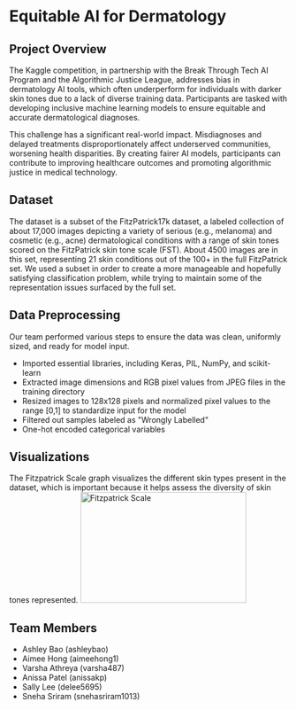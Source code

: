 # Equitable AI for Dermatology

## Project Overview
The Kaggle competition, in partnership with the Break Through Tech AI Program and the Algorithmic Justice League, addresses bias in dermatology AI tools, which often underperform for individuals with darker skin tones due to a lack of diverse training data. Participants are tasked with developing inclusive machine learning models to ensure equitable and accurate dermatological diagnoses.

This challenge has a significant real-world impact. Misdiagnoses and delayed treatments disproportionately affect underserved communities, worsening health disparities. By creating fairer AI models, participants can contribute to improving healthcare outcomes and promoting algorithmic justice in medical technology.

## Dataset
The dataset is a subset of the FitzPatrick17k dataset, a labeled collection of about 17,000 images depicting a variety of serious (e.g., melanoma) and cosmetic (e.g., acne) dermatological conditions with a range of skin tones scored on the FitzPatrick skin tone scale (FST). About 4500 images are in this set, representing 21 skin conditions out of the 100+ in the full FitzPatrick set. We used a subset in order to create a more manageable and hopefully satisfying classification problem, while trying to maintain some of the representation issues surfaced by the full set.

## Data Preprocessing
Our team performed various steps to ensure the data was clean, uniformly sized, and ready for model input.
- Imported essential libraries, including Keras, PIL, NumPy, and scikit-learn
- Extracted image dimensions and RGB pixel values from JPEG files in the training directory
- Resized images to 128x128 pixels and normalized pixel values to the range [0,1] to standardize input for the model
- Filtered out samples labeled as "Wrongly Labelled"
- One-hot encoded categorical variables

## Visualizations
The Fitzpatrick Scale graph visualizes the different skin types present in the dataset, which is important because it helps assess the diversity of skin tones represented. 
<img src="https://github.com/user-attachments/assets/2272bd20-0025-40d7-acd2-68f2375c79d6" alt="Fitzpatrick Scale" width="300" height="200">

## Team Members
- Ashley Bao (ashleybao)
- Aimee Hong (aimeehong1)
- Varsha Athreya (varsha487)
- Anissa Patel (anissakp)
- Sally Lee (delee5695)
- Sneha Sriram (snehasriram1013)

